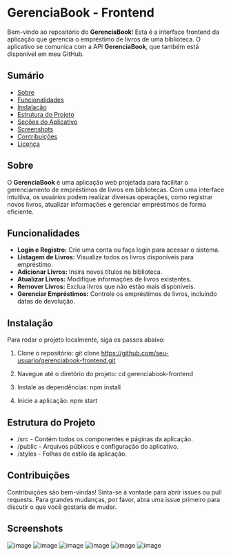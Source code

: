 # GerenciaBook - Frontend

Bem-vindo ao repositório do **GerenciaBook**! Esta é a interface frontend da aplicação que gerencia o empréstimo de livros de uma biblioteca. O aplicativo se comunica com a API **GerenciaBook**, que também está disponível em meu GitHub.

## Sumário

- [Sobre](#sobre)
- [Funcionalidades](#funcionalidades)
- [Instalação](#instalação)
- [Estrutura do Projeto](#estrutura-do-projeto)
- [Seções do Aplicativo](#seções-do-aplicativo)
- [Screenshots](#screenshots)
- [Contribuições](#contribuições)
- [Licença](#licença)

## Sobre

O **GerenciaBook** é uma aplicação web projetada para facilitar o gerenciamento de empréstimos de livros em bibliotecas. Com uma interface intuitiva, os usuários podem realizar diversas operações, como registrar novos livros, atualizar informações e gerenciar empréstimos de forma eficiente.

## Funcionalidades

- **Login e Registro:** Crie uma conta ou faça login para acessar o sistema.
- **Listagem de Livros:** Visualize todos os livros disponíveis para empréstimo.
- **Adicionar Livros:** Insira novos títulos na biblioteca.
- **Atualizar Livros:** Modifique informações de livros existentes.
- **Remover Livros:** Exclua livros que não estão mais disponíveis.
- **Gerenciar Empréstimos:** Controle os empréstimos de livros, incluindo datas de devolução.

## Instalação

Para rodar o projeto localmente, siga os passos abaixo:

1. Clone o repositório:
   git clone https://github.com/seu-usuario/gerenciabook-frontend.git

2. Navegue até o diretório do projeto:
   cd gerenciabook-frontend

3. Instale as dependências:
   npm install

4. Inicie a aplicação:
   npm start

## Estrutura do Projeto

- /src - Contém todos os componentes e páginas da aplicação.
- /public - Arquivos públicos e configuração do aplicativo.
- /styles - Folhas de estilo da aplicação.

## Contribuições

Contribuições são bem-vindas! Sinta-se à vontade para abrir issues ou pull requests. Para grandes mudanças, por favor, abra uma issue primeiro para discutir o que você gostaria de mudar.

## Screenshots

![image](https://github.com/user-attachments/assets/932b5501-01c7-43e2-8955-6560369a0b25)
![image](https://github.com/user-attachments/assets/9cda8626-9112-4969-9ae5-1951c3b21dab)
![image](https://github.com/user-attachments/assets/d40e7a29-be9f-4ab9-8047-b5c8e49bc905)
![image](https://github.com/user-attachments/assets/c2f303a1-9a29-42c2-b3d4-93c8be19d1b3)
![image](https://github.com/user-attachments/assets/929275e5-7cb3-464a-b6c9-ef9e8ecce598)
![image](https://github.com/user-attachments/assets/d4ed4b81-28ba-4410-b474-32db146d7406)
